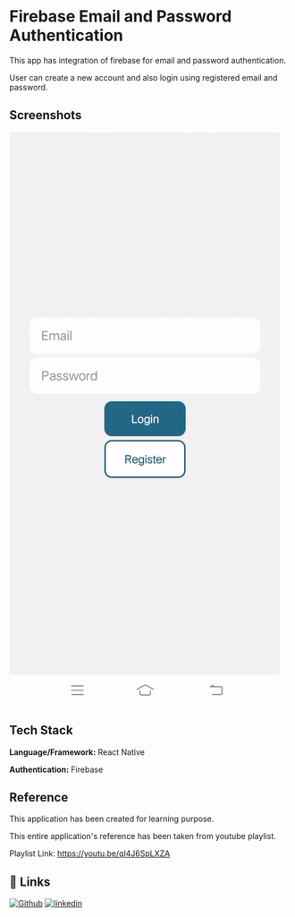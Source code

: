 
# Firebase Email and Password Authentication

This app has integration of firebase for email and password authentication.

User can create a new account and also login using registered email and password.

## Screenshots

![App Screenshot](https://github.com/DharmikPansuriya/FirebaseAuth/blob/main/screenshots/video-gif.gif)


## Tech Stack

**Language/Framework:** React Native

**Authentication:** Firebase


## Reference
This application has been created for learning purpose.

This entire application's reference has been taken from youtube playlist.

Playlist Link: https://youtu.be/ql4J6SpLXZA
## 🔗 Links
[![Github](https://img.shields.io/badge/github-000?style=for-the-badge&logo=ko-fi&logoColor=white)](https://github.com/DharmikPansuriya/)
[![linkedin](https://img.shields.io/badge/linkedin-0A66C2?style=for-the-badge&logo=linkedin&logoColor=white)](https://www.linkedin.com/in/dharmikpansuriya/)

